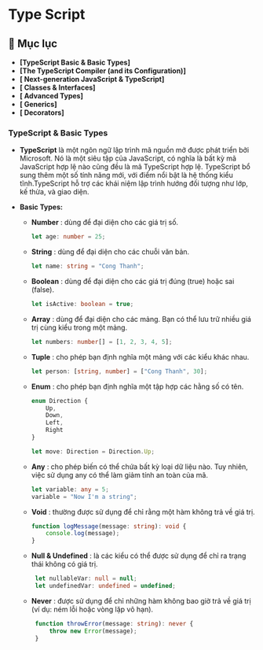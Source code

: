 # **Type Script**

## 🔷 Mục lục
- **[TypeScript Basic & Basic Types]**
- **[The TypeScript Compiler (and its Configuration)]**
- **[ Next-generation JavaScript & TypeScript]**
- **[ Classes & Interfaces]**
- **[ Advanced Types]**
- **[ Generics]**
- **[ Decorators]**

### TypeScript & Basic Types

- **TypeScript** là một ngôn ngữ lập trình mã nguồn mở được phát triển bởi Microsoft. Nó là một siêu tập của JavaScript, có nghĩa là bất kỳ mã JavaScript hợp lệ nào cũng đều là mã TypeScript hợp lệ. TypeScript bổ sung thêm một số tính năng mới, với điểm nổi bật là hệ thống kiểu tĩnh.TypeScript hỗ trợ các khái niệm lập trình hướng đối tượng như lớp, kế thừa, và giao diện.
 - **Basic Types:** 

    + **Number** : dùng để đại diện cho các giá trị số.
        ```TypeScript
        let age: number = 25;  

        ```

    + **String** : dùng để đại diện cho các chuỗi văn bản.
        ```TypeScript
        let name: string = "Cong Thanh";  

        ```

    + **Boolean** : dùng để đại diện cho các giá trị đúng (true) hoặc sai (false).
        ```TypeScript
       let isActive: boolean = true;

        ```

    + **Array** : dùng để đại diện cho các mảng. Bạn có thể lưu trữ nhiều giá trị cùng kiểu trong một mảng.
        ```TypeScript
       let numbers: number[] = [1, 2, 3, 4, 5];

        ```

    + **Tuple** : cho phép bạn định nghĩa một mảng với các kiểu khác nhau.
        ```TypeScript
       let person: [string, number] = ["Cong Thanh", 30];

        ```

    + **Enum** : cho phép bạn định nghĩa một tập hợp các hằng số có tên.
        ```TypeScript
       enum Direction {  
            Up,  
            Down,  
            Left,  
            Right  
        }  

        let move: Direction = Direction.Up;

        ```

    + **Any** : cho phép biến có thể chứa bất kỳ loại dữ liệu nào. Tuy nhiên, việc sử dụng any có thể làm giảm tính an toàn của mã.
        ```TypeScript
        let variable: any = 5;  
        variable = "Now I'm a string";  

        ```

    + **Void** : thường được sử dụng để chỉ rằng một hàm không trả về giá trị.
        ```TypeScript
       function logMessage(message: string): void {  
            console.log(message);  
        }  

        ```

    + **Null & Undefined** : là các kiểu có thể được sử dụng để chỉ ra trạng thái không có giá trị.
       ```TypeScript
        let nullableVar: null = null;  
        let undefinedVar: undefined = undefined;  

        ```

    + **Never** : được sử dụng để chỉ những hàm không bao giờ trả về giá trị (ví dụ: ném lỗi hoặc vòng lặp vô hạn).
       ```TypeScript
        function throwError(message: string): never {  
            throw new Error(message);  
        } 
        
        ```